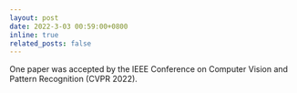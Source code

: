 ```yaml
---
layout: post
date: 2022-3-03 00:59:00+0800
inline: true
related_posts: false
---
```


One paper was accepted by the IEEE Conference on Computer Vision and Pattern Recognition (CVPR 2022). 